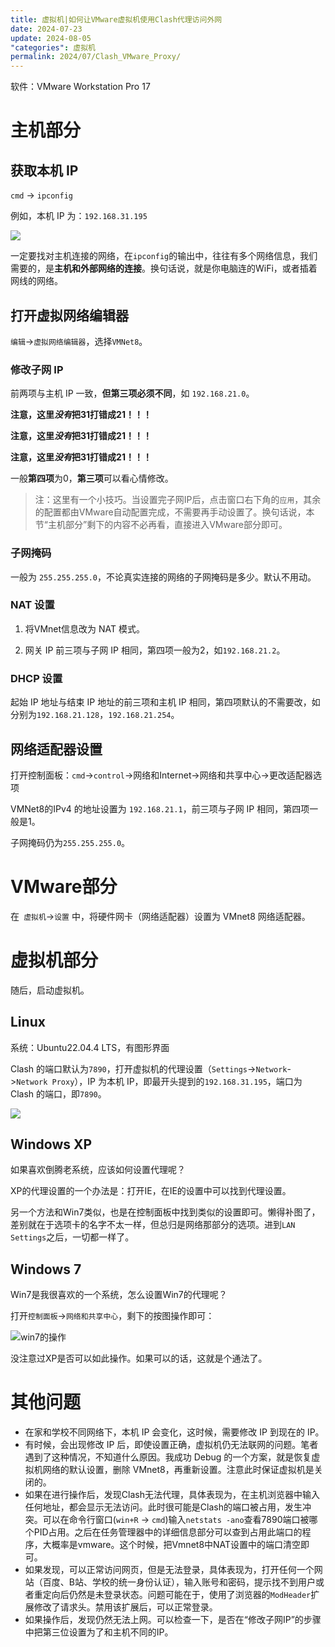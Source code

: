 ```yaml
---
title: 虚拟机|如何让VMware虚拟机使用Clash代理访问外网
date: 2024-07-23
update: 2024-08-05
"categories": 虚拟机
permalink: 2024/07/Clash_VMware_Proxy/
---
```


软件：VMware Workstation Pro 17

# 主机部分

## 获取本机 IP

`cmd` -> `ipconfig`

例如，本机 IP 为：`192.168.31.195`

![](https://static.xialing.icu/img/202407222336245.webp)

一定要找对主机连接的网络，在`ipconfig`的输出中，往往有多个网络信息，我们需要的，是**主机和外部网络的连接**。换句话说，就是你电脑连的WiFi，或者插着网线的网络。

## 打开虚拟网络编辑器

`编辑`->`虚拟网络编辑器`，选择`VMNet8`。

### 修改子网 IP

前两项与主机 IP 一致，**但第三项必须不同**，如 `192.168.21.0`。

**注意，这里*没有*把31打错成21！！！**

**注意，这里*没有*把31打错成21！！！**

**注意，这里*没有*把31打错成21！！！**

一般**第四项**为0，**第三项**可以看心情修改。

> 注：这里有一个小技巧。当设置完子网IP后，点击窗口右下角的`应用`，其余的配置都由VMware自动配置完成，不需要再手动设置了。换句话说，本节“主机部分”剩下的内容不必再看，直接进入VMware部分即可。

### 子网掩码

一般为 `255.255.255.0`，不论真实连接的网络的子网掩码是多少。默认不用动。

### NAT 设置

1. 将VMnet信息改为 NAT 模式。

2. 网关 IP 前三项与子网 IP 相同，第四项一般为2，如`192.168.21.2`。

### DHCP 设置

起始 IP 地址与结束 IP 地址的前三项和主机 IP 相同，第四项默认的不需要改，如分别为`192.168.21.128`，`192.168.21.254`。

## 网络适配器设置

打开控制面板：`cmd`->`control`->网络和Internet->网络和共享中心->更改适配器选项

VMNet8的IPv4 的地址设置为 `192.168.21.1`，前三项与子网 IP 相同，第四项一般是1。

子网掩码仍为`255.255.255.0`。

# VMware部分

在` 虚拟机`->`设置` 中，将硬件网卡（网络适配器）设置为 VMnet8 网络适配器。

# 虚拟机部分

随后，启动虚拟机。

## Linux

系统：Ubuntu22.04.4 LTS，有图形界面

Clash 的端口默认为`7890`，打开虚拟机的代理设置（`Settings`->`Network`->`Network Proxy`），IP 为本机 IP，即最开头提到的`192.168.31.195`，端口为 Clash 的端口，即`7890`。

![](https://static.xialing.icu/img/202407222356202.webp)

## Windows XP

如果喜欢倒腾老系统，应该如何设置代理呢？

XP的代理设置的一个办法是：打开IE，在IE的设置中可以找到代理设置。

另一个方法和Win7类似，也是在控制面板中找到类似的设置即可。懒得补图了，差别就在于选项卡的名字不太一样，但总归是网络那部分的选项。进到`LAN Settings`之后，一切都一样了。

## Windows 7

Win7是我很喜欢的一个系统，怎么设置Win7的代理呢？

打开`控制面板`->`网络和共享中心`，剩下的按图操作即可：

![win7的操作](https://static.xialing.icu/img/202407311400589.webp)

没注意过XP是否可以如此操作。如果可以的话，这就是个通法了。

# 其他问题

* 在家和学校不同网络下，本机 IP 会变化，这时候，需要修改 IP 到现在的 IP。
* 有时候，会出现修改 IP 后，即使设置正确，虚拟机仍无法联网的问题。笔者遇到了这种情况，不知道什么原因。我成功 Debug 的一个方案，就是恢复虚拟机网络的默认设置，删除 VMnet8，再重新设置。注意此时保证虚拟机是关闭的。
* 如果在进行操作后，发现Clash无法代理，具体表现为，在主机浏览器中输入任何地址，都会显示无法访问。此时很可能是Clash的端口被占用，发生冲突。可以在命令行窗口(``win+R`` -> ``cmd``)输入``netstats -ano``查看7890端口被哪个PID占用。之后在任务管理器中的详细信息部分可以查到占用此端口的程序，大概率是vmware。这个时候，把Vmnet8中NAT设置中的端口清空即可。
* 如果发现，可以正常访问网页，但是无法登录，具体表现为，打开任何一个网站（百度、B站、学校的统一身份认证），输入账号和密码，提示找不到用户或者重定向后仍然是未登录状态。问题可能在于，使用了浏览器的`ModHeader`扩展修改了请求头。禁用该扩展后，可以正常登录。
* 如果操作后，发现仍然无法上网。可以检查一下，是否在“修改子网IP”的步骤中把第三位设置为了和主机不同的IP。